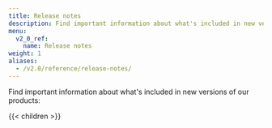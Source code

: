 ```yaml
---
title: Release notes
description: Find important information about what's included in new versions of InfluxData products.
menu:
  v2_0_ref:
    name: Release notes
weight: 1
aliases:
  - /v2.0/reference/release-notes/
---
```


Find important information about what's included in new versions of our products:

{{< children >}}
